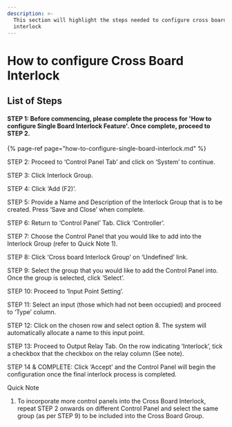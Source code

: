 ```yaml
---
description: >-
  This section will highlight the steps needed to configure cross board
  interlock
---
```


# How to configure Cross Board Interlock

## List of Steps

#### STEP 1: Before commencing, please complete the process for 'How to configure Single Board Interlock Feature'. Once complete, proceed to STEP 2.

{% page-ref page="how-to-configure-single-board-interlock.md" %}



STEP 2: Proceed to ‘Control Panel Tab’ and click on ‘System’ to continue.

STEP 3: Click Interlock Group.

STEP 4: Click ‘Add \(F2\)’.

STEP 5: Provide a Name and Description of the Interlock Group that is to be created. Press ‘Save and Close’ when complete.

STEP 6: Return to ‘Control Panel’ Tab. Click ‘Controller’.

STEP 7: Choose the Control Panel that you would like to add into the Interlock Group \(refer to Quick Note 1\).

STEP 8: Click ‘Cross board Interlock Group’ on ‘Undefined’ link.

STEP 9: Select the group that you would like to add the Control Panel into. Once the group is selected, click ‘Select’.

STEP 10: Proceed to ‘Input Point Setting’.

STEP 11: Select an input \(those which had not been occupied\) and proceed to ‘Type’ column.

STEP 12: Click on the chosen row and select option 8. The system will automatically allocate a name to this input point.

STEP 13: Proceed to Output Relay Tab. On the row indicating ‘Interlock’, tick a checkbox that the checkbox on the relay column \(See note\).

STEP 14 & COMPLETE: Click ‘Accept’ and the Control Panel will begin the configuration once the final interlock process is completed.

Quick Note

1. To incorporate more control panels into the Cross Board Interlock, repeat STEP 2 onwards on different Control Panel and select the same group \(as per STEP 9\) to be included into the Cross Board Group.



